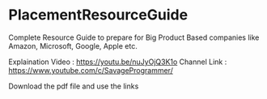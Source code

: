 # PlacementResourceGuide
Complete Resource Guide to prepare for Big Product Based companies like Amazon, Microsoft, Google, Apple etc.

Explaination Video : https://youtu.be/nuJyOjQ3K1o
Channel Link : https://www.youtube.com/c/SavageProgrammer/

Download the pdf file and use the links
